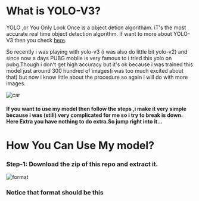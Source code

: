# What is YOLO-V3?
YOLO ,or You Only Look Once is a object detion algoritham. iT's the most accurate real time object detection algorithm.
If want to more about YOLO-V3 then you check [here](https://towardsdatascience.com/yolo-v3-object-detection-53fb7d3bfe6b).



 So recently i was playing with yolo-v3 (i was also do little bit yolo-v2) and since now a days PUBG moblie is very famous to i tried this yolo on pubg.Though i don't get high accuracy but it's ok because i was trained this model just around 300 hundred of images(i was too much excited about that) but now i know little about the procedure so again i will do with more images.



![car](https://user-images.githubusercontent.com/32811517/52165274-782c8400-2724-11e9-8df5-82a879d7ca96.PNG)

#### If you want to use my model then follow the steps ,i make it very simple because i was (still) very complicated for me so i try to break is down. Here Extra you have nothing to do extra.So jump right into it...



# How You Can Use My model?

### Step-1: Download the zip of this repo and extract it.
![format](https://user-images.githubusercontent.com/32811517/52165263-4d423000-2724-11e9-8f00-62dd00d120af.PNG)
### Notice that format should be this 
